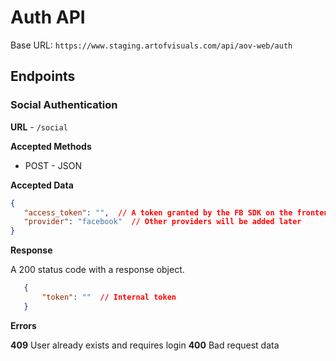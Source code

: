 # Auth API

Base URL: `https://www.staging.artofvisuals.com/api/aov-web/auth`

## Endpoints

### Social Authentication
**URL** - `/social`

**Accepted Methods**
- POST - JSON

**Accepted Data**
```json
{
   "access_token": "",  // A token granted by the FB SDK on the frontend
   "provider": "facebook"  // Other providers will be added later
}
```

**Response**

A 200 status code with a response object.

```json
   {
       "token": ""  // Internal token
   }
```

**Errors**

**409** User already exists and requires login
**400** Bad request data
